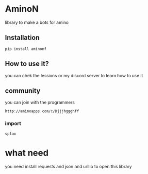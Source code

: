 # AminoN
library to make a bots for amino
## Installation
```
pip install aminonf
```
## How to use it?
you can chek the lessions or my discord server to learn how to use it
## community
you can join with the programmers 
```
http://aminoapps.com/c/Djjjhggghff
```
### import
```
splax
```
# what need
you need install requests and json and urllib to open this library